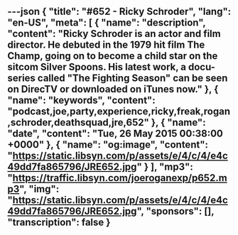 ---json
{
  "title": "#652 - Ricky Schroder",
  "lang": "en-US",
  "meta": [
    {
      "name": "description",
      "content": "Ricky Schroder is an actor and film director. He debuted in the 1979 hit film The Champ, going on to become a child star on the sitcom Silver Spoons. His latest work, a docu-series called \"The Fighting Season\" can be seen on DirecTV or downloaded on iTunes now."
    },
    {
      "name": "keywords",
      "content": "podcast,joe,party,experience,ricky,freak,rogan,schroder,deathsquad,jre,652"
    },
    {
      "name": "date",
      "content": "Tue, 26 May 2015 00:38:00 +0000"
    },
    {
      "name": "og:image",
      "content": "https://static.libsyn.com/p/assets/e/4/c/4/e4c49dd7fa865796/JRE652.jpg"
    }
  ],
  "mp3": "https://traffic.libsyn.com/joeroganexp/p652.mp3",
  "img": "https://static.libsyn.com/p/assets/e/4/c/4/e4c49dd7fa865796/JRE652.jpg",
  "sponsors": [],
  "transcription": false
}
---
<episode-header />

<timemark seconds="0" />

<transcribe-call-to-action />

<episode-footer />
